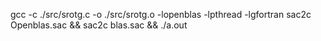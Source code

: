 gcc -c ./src/srotg.c -o ./src/srotg.o -lopenblas -lpthread -lgfortran
sac2c Openblas.sac && sac2c blas.sac && ./a.out 